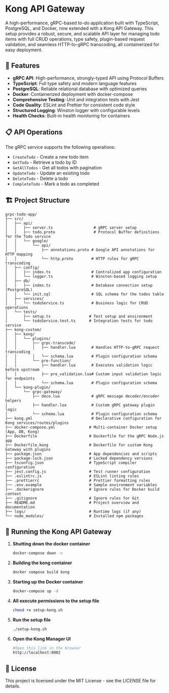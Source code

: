 # Kong API Gateway

A high-performance, gRPC-based to-do application built with TypeScript, PostgreSQL, and Docker, now extended with a Kong API Gateway. This setup provides a robust, secure, and scalable API layer for managing todo items with full CRUD operations, type safety, plugin-based request validation, and seamless HTTP-to-gRPC transcoding, all containerized for easy deployment.

## 🚀 Features

- **gRPC API**: High-performance, strongly-typed API using Protocol Buffers
- **TypeScript**: Full type safety and modern language features
- **PostgreSQL**: Reliable relational database with optimized queries
- **Docker**: Containerized deployment with docker-compose
- **Comprehensive Testing**: Unit and integration tests with Jest
- **Code Quality**: ESLint and Prettier for consistent code style
- **Structured Logging**: Winston logger with configurable levels
- **Health Checks**: Built-in health monitoring for containers

## 📋 API Operations

The gRPC service supports the following operations:

- `CreateTodo` - Create a new todo item
- `GetTodo` - Retrieve a todo by ID
- `GetAllTodos` - Get all todos with pagination
- `UpdateTodo` - Update an existing todo
- `DeleteTodo` - Delete a todo
- `CompleteTodo` - Mark a todo as completed

## 🏗 Project Structure

```
grpc-todo-app/
├── src/
│   ├── api/
│   │   ├── server.ts                  # gRPC server setup
│   │   ├── todo.proto                 # Protocol Buffer definitions for the Todo service
│   │   └── google/
│   │       └── api/
│   │           ├── annotations.proto # Google API annotations for HTTP mapping
│   │           └── http.proto        # HTTP rules for gRPC transcoding
│   ├── config/
│   │   ├── index.ts                  # Centralized app configuration
│   │   └── logger.ts                 # Winston-based logging setup
│   ├── db/
│   │   ├── index.ts                  # Database connection setup (PostgreSQL)
│   │   └── init.sql                  # SQL schema for the todos table
│   ├── services/
│   │   └── todoService.ts            # Business logic for CRUD operations
│   └── tests/
│       ├── setup.ts                 # Test setup and environment
│       └── todoService.test.ts      # Integration tests for todo service
├── kong-custom/
│   ├── kong/
│   │   └── plugins/
│   │       ├── grpc-transcode/
│   │       │   ├── handler.lua       # Handles HTTP-to-gRPC request transcoding
│   │       │   └── schema.lua        # Plugin configuration schema
│   │       └── pre-function/
│   │           ├── handler.lua       # Executes validation logic before upstream
│   │           ├── pre_validation.lua# Custom input validation logic for endpoints
│   │           └── schema.lua        # Plugin configuration schema
│   └── kong-plugin/
│       └── grpc-gateway/
│           ├── deco.lua              # gRPC message decoder/encoder helpers
│           ├── handler.lua           # Custom gRPC gateway plugin logic
│           └── schema.lua            # Plugin configuration schema
├── kong.yml                          # Declarative configuration for Kong services/routes/plugins
├── docker-compose.yml               # Multi-container Docker setup (App, DB, Kong)
├── Dockerfile                       # Dockerfile for the gRPC Node.js app
├── Dockerfile.kong                  # Dockerfile for custom Kong Gateway with plugins
├── package.json                     # App dependencies and scripts
├── package-lock.json                # Locked dependency versions
├── tsconfig.json                    # TypeScript compiler configuration
├── jest.config.js                   # Test runner configuration
├── .eslintrc.js                     # ESLint linting rules
├── .prettierrc                      # Prettier formatting rules
├── .env.example                     # Sample environment variables
├── .dockerignore                    # Ignore rules for Docker build context
├── .gitignore                       # Ignore rules for Git
├── README.md                        # Project overview and documentation
├── logs/                            # Runtime logs (if any)
└── node_modules/                    # Installed npm packages
```

## 🐛 Running the Kong API Gateway

1. **Shutting down the docker container**
   ```bash
   docker-compose down -v
   ```

2. **Building the kong container**
   ```bash
   docker compose build kong
   ```

3. **Starting up the Docker container**
   ```bash
   docker-compose up -d
   ```

3. **All execute permissions to the setup file**
   ```bash
   chmod +x setup-kong.sh
   ```

4. **Run the setup file**
   ```bash
   ./setup-kong.sh
   ```

5. **Open the Kong Manager UI**
   ```bash
   #Open this link in the browser
   http://localhost:8002
   ```

## 📄 License

This project is licensed under the MIT License - see the LICENSE file for details.